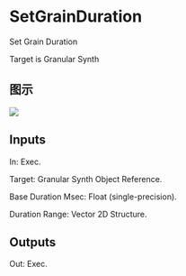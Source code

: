 # SetGrainDuration

Set Grain Duration

Target is Granular Synth

## 图示

![]($-20221218-21074011.png)

## Inputs

In: Exec.

Target: Granular Synth Object Reference.

Base Duration Msec: Float (single-precision).

Duration Range: Vector 2D Structure.  

## Outputs

Out: Exec.

